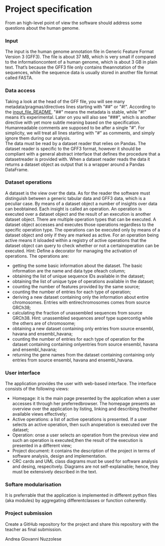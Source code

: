# Project specification
From an high-level point of view the software should address some questions about the human genome.

### Input
The input is the human genome annotation file in Generic Feature Format Version 3 (GFF3).
The file is about 37 MB, which is very small if compared to the informationcontent of a human genome, which is about 3 GB in plain text.
That’s because the GFF3 file only contains theannotation of the sequences, while the sequence data is usually stored in another file format called FASTA.

### Data access
Taking a look at the head of the GFF file, you will see many metadata/pragmas/directives lines starting with "##" or "#!".
According to the [input_file_README](input_file_README.txt), "##" means the metadata is stable, while "#!" means it’s experimental. Later on you will also see "###", which is another directive with yet more subtle meaning based on the specification.
Humanreadable comments are supposed to be after a single "#".
For simplicity, we will treat all lines starting with "#" as comments, and simply ignore them during our analysis.  
The data must be read by a dataset reader that relies on Pandas.
The dataset reader is specific to the GFF3 format, however it should be compliant with a general abstract interface that defines the procedure that a datasetreader is provided with.
When a dataset reader reads the data it returns a dataset object as output that is a wrapper around a Pandas DataFrame.

### Dataset operations
A dataset is the view over the data. As for the reader the software must distinguish between a generic tabular data and GFF3 data, which is a peculiar case.
By means of a dataset object a number of insights over data can beobtained. Each insight is called an operation.
An operation is executed over a dataset object and the result of an execution is another dataset object.
There are multiple operation types that can be executed. A dataset object accesses and executes those operations regardless to the specific operation type.
The operations can be executed only by means of a dataset object and only if they are marked as active.
For an operation being active means it isloaded within a registry of active operations that the dataset object can query to check whether or not a certainoperation can be executed.
Hint: Define a decorator for managing the activation of operations.
The operations are:
- getting the some basic information about the dataset. The basic information are the name and data type ofeach column;
- obtaining the list of unique sequence IDs available in the dataset;
- obtaining the list of unique type of operations available in the dataset;
- counting the number of features provided by the same source;
- counting the number of entries for each type of operation;
- deriving a new dataset containing only the information about entire chromosomes. Entries with entirechromosomes comes from source GRCh38;
- calculating the fraction of unassembled sequences from source GRCh38. Hint: unassembled sequences areof type supercontig while the others are of chromosome;
- obtaining a new dataset containing only entries from source ensembl, havana and ensembl_havana;
- counting the number of entries for each type of operation for the dataset containing containing onlyentries from source ensembl, havana and ensembl_havana;
- returning the gene names from the dataset containing containing only entries from source ensembl, havana and ensembl_havana.

### User interface
The application provides the user with web-based interface. The interface consists of the following views:
- Homepage: it is the main page presented by the application when a user accesses it through her preferredbrowser.
The homepage presents an overview over the application by listing, linking and describing theother available views effectively;
- Active operations: a list of active operations is presented. If a user selects an active operation, then such anoperation is executed over the dataset;
- Operation: onse a user selects an operation from the previous view and such an operation is executed,then the result of the execution is presented in a different view;
- Project document: it contains the description of the project in terms of software analysis, design and implementation.
- CRC cards and UML class diagrams must be used for software analysis and desing, respecitvely.
Diagrams are not self-explainable; hence, they must be extensively described in the text.

### Softare modularisation
It is preferrable that the application is implemented in different python files (aka modules) by aggregating differentclasses or function coherently.

### Project submission
Create a GitHub repository for the project and share this repository with the teacher as final submission.

Andrea Giovanni Nuzzolese